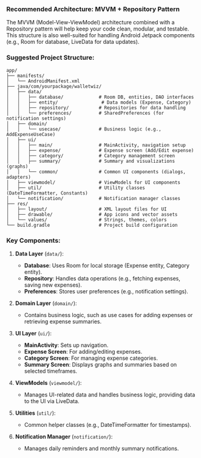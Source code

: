 ### Recommended Architecture: MVVM + Repository Pattern
The MVVM (Model-View-ViewModel) architecture combined with a Repository pattern will help keep your code clean, modular, and testable. This structure is also well-suited for handling Android Jetpack components (e.g., Room for database, LiveData for data updates).

### Suggested Project Structure:
```
app/
├── manifests/
│   └── AndroidManifest.xml
├── java/com/yourpackage/walletwiz/
│   ├── data/
│   │   ├── database/             # Room DB, entities, DAO interfaces
│   │   ├── entity/                # Data models (Expense, Category)
│   │   ├── repository/           # Repositories for data handling
│   │   └── preferences/          # SharedPreferences (for notification settings)
│   ├── domain/
│   │   └── usecase/              # Business logic (e.g., AddExpenseUseCase)
│   ├── ui/
│   │   ├── main/                 # MainActivity, navigation setup
│   │   ├── expense/              # Expense screen (Add/Edit expense)
│   │   ├── category/             # Category management screen
│   │   ├── summary/              # Summary and visualizations (graphs)
│   │   └── common/               # Common UI components (dialogs, adapters)
│   ├── viewmodel/                # ViewModels for UI components
│   ├── util/                     # Utility classes (DateTimeFormatter, Constants)
│   └── notification/             # Notification manager classes
├── res/
│   ├── layout/                   # XML layout files for UI
│   ├── drawable/                 # App icons and vector assets
│   └── values/                   # Strings, themes, colors
└── build.gradle                  # Project build configuration
```

### Key Components:
1. **Data Layer** (`data/`):
    - **Database**: Uses Room for local storage (Expense entity, Category entity).
    - **Repository**: Handles data operations (e.g., fetching expenses, saving new expenses).
    - **Preferences**: Stores user preferences (e.g., notification settings).

2. **Domain Layer** (`domain/`):
    - Contains business logic, such as use cases for adding expenses or retrieving expense summaries.

3. **UI Layer** (`ui/`):
    - **MainActivity**: Sets up navigation.
    - **Expense Screen**: For adding/editing expenses.
    - **Category Screen**: For managing expense categories.
    - **Summary Screen**: Displays graphs and summaries based on selected timeframes.

4. **ViewModels** (`viewmodel/`):
    - Manages UI-related data and handles business logic, providing data to the UI via LiveData.

5. **Utilities** (`util/`):
    - Common helper classes (e.g., DateTimeFormatter for timestamps).

6. **Notification Manager** (`notification/`):
    - Manages daily reminders and monthly summary notifications.